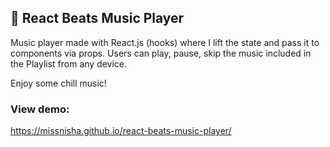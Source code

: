 ## 🎵 React Beats Music Player
Music player made with React.js (hooks) where I lift the state and pass it to components via props. Users can play, pause, skip the music included in the Playlist from any device.

Enjoy some chill music!
### View demo:
https://missnisha.github.io/react-beats-music-player/
